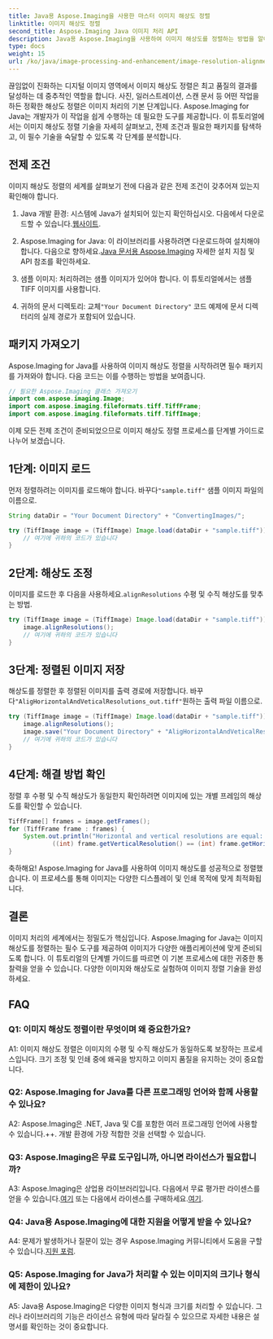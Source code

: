 ```yaml
---
title: Java용 Aspose.Imaging을 사용한 마스터 이미지 해상도 정렬
linktitle: 이미지 해상도 정렬
second_title: Aspose.Imaging Java 이미지 처리 API
description: Java용 Aspose.Imaging을 사용하여 이미지 해상도를 정렬하는 방법을 알아보세요. 인쇄 및 디스플레이의 이미지 품질을 향상시킵니다.
type: docs
weight: 15
url: /ko/java/image-processing-and-enhancement/image-resolution-alignment/
---
```

끊임없이 진화하는 디지털 이미지 영역에서 이미지 해상도 정렬은 최고 품질의 결과를 달성하는 데 중추적인 역할을 합니다. 사진, 일러스트레이션, 스캔 문서 등 어떤 작업을 하든 정확한 해상도 정렬은 이미지 처리의 기본 단계입니다. Aspose.Imaging for Java는 개발자가 이 작업을 쉽게 수행하는 데 필요한 도구를 제공합니다. 이 튜토리얼에서는 이미지 해상도 정렬 기술을 자세히 살펴보고, 전제 조건과 필요한 패키지를 탐색하고, 이 필수 기술을 숙달할 수 있도록 각 단계를 분석합니다.

## 전제 조건

이미지 해상도 정렬의 세계를 살펴보기 전에 다음과 같은 전제 조건이 갖추어져 있는지 확인해야 합니다.

1.  Java 개발 환경: 시스템에 Java가 설치되어 있는지 확인하십시오. 다음에서 다운로드할 수 있습니다.[웹사이트](https://www.oracle.com/java/technologies/javase-downloads).

2.  Aspose.Imaging for Java: 이 라이브러리를 사용하려면 다운로드하여 설치해야 합니다. 다음으로 향하세요.[Java 문서용 Aspose.Imaging](https://reference.aspose.com/imaging/java/) 자세한 설치 지침 및 API 참조를 확인하세요.

3. 샘플 이미지: 처리하려는 샘플 이미지가 있어야 합니다. 이 튜토리얼에서는 샘플 TIFF 이미지를 사용합니다.

4.  귀하의 문서 디렉토리: 교체`"Your Document Directory"` 코드 예제에 문서 디렉터리의 실제 경로가 포함되어 있습니다.

## 패키지 가져오기

Aspose.Imaging for Java를 사용하여 이미지 해상도 정렬을 시작하려면 필수 패키지를 가져와야 합니다. 다음 코드는 이를 수행하는 방법을 보여줍니다.

```java
// 필요한 Aspose.Imaging 클래스 가져오기
import com.aspose.imaging.Image;
import com.aspose.imaging.fileformats.tiff.TiffFrame;
import com.aspose.imaging.fileformats.tiff.TiffImage;
```

이제 모든 전제 조건이 준비되었으므로 이미지 해상도 정렬 프로세스를 단계별 가이드로 나누어 보겠습니다.

## 1단계: 이미지 로드

 먼저 정렬하려는 이미지를 로드해야 합니다. 바꾸다`"sample.tiff"` 샘플 이미지 파일의 이름으로.

```java
String dataDir = "Your Document Directory" + "ConvertingImages/";

try (TiffImage image = (TiffImage) Image.load(dataDir + "sample.tiff")) {
    // 여기에 귀하의 코드가 있습니다
}
```

## 2단계: 해상도 조정

 이미지를 로드한 후 다음을 사용하세요.`alignResolutions` 수평 및 수직 해상도를 맞추는 방법.

```java
try (TiffImage image = (TiffImage) Image.load(dataDir + "sample.tiff")) {
    image.alignResolutions();
    // 여기에 귀하의 코드가 있습니다
}
```

## 3단계: 정렬된 이미지 저장

 해상도를 정렬한 후 정렬된 이미지를 출력 경로에 저장합니다. 바꾸다`"AligHorizontalAndVeticalResolutions_out.tiff"`원하는 출력 파일 이름으로.

```java
try (TiffImage image = (TiffImage) Image.load(dataDir + "sample.tiff")) {
    image.alignResolutions();
    image.save("Your Document Directory" + "AligHorizontalAndVeticalResolutions_out.tiff");
    // 여기에 귀하의 코드가 있습니다
}
```

## 4단계: 해결 방법 확인

정렬 후 수평 및 수직 해상도가 동일한지 확인하려면 이미지에 있는 개별 프레임의 해상도를 확인할 수 있습니다.

```java
TiffFrame[] frames = image.getFrames();
for (TiffFrame frame : frames) {
    System.out.println("Horizontal and vertical resolutions are equal: " +
            ((int) frame.getVerticalResolution() == (int) frame.getHorizontalResolution()));
}
```

축하해요! Aspose.Imaging for Java를 사용하여 이미지 해상도를 성공적으로 정렬했습니다. 이 프로세스를 통해 이미지는 다양한 디스플레이 및 인쇄 목적에 맞게 최적화됩니다.

## 결론

이미지 처리의 세계에서는 정밀도가 핵심입니다. Aspose.Imaging for Java는 이미지 해상도를 정렬하는 필수 도구를 제공하여 이미지가 다양한 애플리케이션에 맞게 준비되도록 합니다. 이 튜토리얼의 단계별 가이드를 따르면 이 기본 프로세스에 대한 귀중한 통찰력을 얻을 수 있습니다. 다양한 이미지와 해상도로 실험하여 이미지 정렬 기술을 완성하세요.

## FAQ

### Q1: 이미지 해상도 정렬이란 무엇이며 왜 중요한가요?

A1: 이미지 해상도 정렬은 이미지의 수평 및 수직 해상도가 동일하도록 보장하는 프로세스입니다. 크기 조정 및 인쇄 중에 왜곡을 방지하고 이미지 품질을 유지하는 것이 중요합니다.

### Q2: Aspose.Imaging for Java를 다른 프로그래밍 언어와 함께 사용할 수 있나요?

A2: Aspose.Imaging은 .NET, Java 및 C를 포함한 여러 프로그래밍 언어에 사용할 수 있습니다.++. 개발 환경에 가장 적합한 것을 선택할 수 있습니다.

### Q3: Aspose.Imaging은 무료 도구입니까, 아니면 라이선스가 필요합니까?

 A3: Aspose.Imaging은 상업용 라이브러리입니다. 다음에서 무료 평가판 라이센스를 얻을 수 있습니다.[여기](https://releases.aspose.com/) 또는 다음에서 라이센스를 구매하세요.[여기](https://purchase.aspose.com/buy).

### Q4: Java용 Aspose.Imaging에 대한 지원을 어떻게 받을 수 있나요?

 A4: 문제가 발생하거나 질문이 있는 경우 Aspose.Imaging 커뮤니티에서 도움을 구할 수 있습니다.[지원 포럼](https://forum.aspose.com/).

### Q5: Aspose.Imaging for Java가 처리할 수 있는 이미지의 크기나 형식에 제한이 있나요?

A5: Java용 Aspose.Imaging은 다양한 이미지 형식과 크기를 처리할 수 있습니다. 그러나 라이브러리의 기능은 라이선스 유형에 따라 달라질 수 있으므로 자세한 내용은 설명서를 확인하는 것이 중요합니다.
